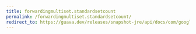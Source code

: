 ```yaml
---
title: forwardingmultiset.standardsetcount
permalink: /forwardingmultiset.standardsetcount/
redirect_to: https://guava.dev/releases/snapshot-jre/api/docs/com/google/common/collect/ForwardingMultiset.html#standardSetCount-E-int-
---
```

